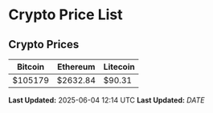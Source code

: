 # Crypto Price List

## Crypto Prices
| Bitcoin | Ethereum | Litecoin |
| ------- | -------- | -------- |
| $105179 | $2632.84 | $90.31 |
**Last Updated:** 2025-06-04 12:14 UTC
**Last Updated:** $DATE$

